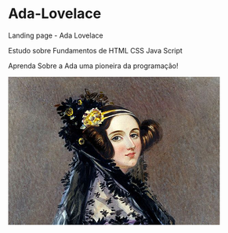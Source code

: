 # Ada-Lovelace
Landing page - Ada Lovelace

Estudo sobre Fundamentos de HTML CSS Java Script


Aprenda Sobre a Ada uma pioneira da programação!

![Pintura: retrato de Ada Lovelace](img/adaPintura.png)

